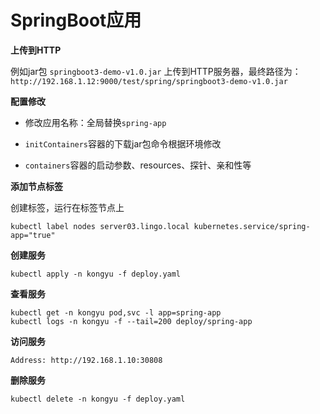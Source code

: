 # SpringBoot应用

**上传到HTTP**

例如jar包 `springboot3-demo-v1.0.jar` 上传到HTTP服务器，最终路径为：`http://192.168.1.12:9000/test/spring/springboot3-demo-v1.0.jar`

**配置修改**

- 修改应用名称：全局替换`spring-app`
- `initContainers`容器的下载jar包命令根据环境修改

- `containers`容器的启动参数、resources、探针、亲和性等

**添加节点标签**

创建标签，运行在标签节点上

```
kubectl label nodes server03.lingo.local kubernetes.service/spring-app="true"
```

**创建服务**

```
kubectl apply -n kongyu -f deploy.yaml
```

**查看服务**

```
kubectl get -n kongyu pod,svc -l app=spring-app
kubectl logs -n kongyu -f --tail=200 deploy/spring-app
```

**访问服务**

```
Address: http://192.168.1.10:30808
```

**删除服务**

```
kubectl delete -n kongyu -f deploy.yaml
```



